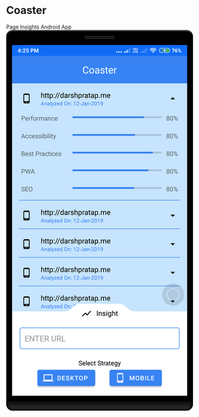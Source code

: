 # Coaster
Page Insights Android App
![Coaster App](https://github.com/lazy-god/Coaster/blob/master/device-2019-01-17-162652.png)
